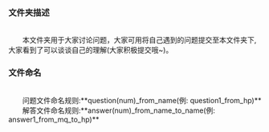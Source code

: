 <h3>文件夹描述</h3>
<br>&emsp;&emsp;本文件夹用于大家讨论问题，大家可用将自己遇到的问题提交至本文件夹下,大家看到了可以谈谈自己的理解(大家积极提交哦~)。

<h3>文件命名</h3>
<br>&emsp;&emsp;问题文件命名规则:**question(num)_from_name(例: question1_from_hp)**
<br>&emsp;&emsp;解答文件命名规则:**answer(num)_from_name_to_name(例: answer1_from_mq_to_hp)**

